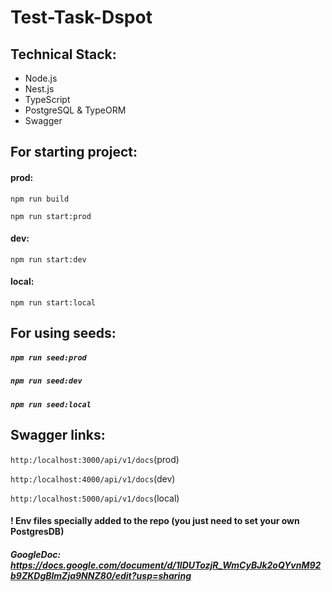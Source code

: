 # Test-Task-Dspot
## Technical Stack:
* Node.js
* Nest.js
* TypeScript
* PostgreSQL & TypeORM
* Swagger

## For starting project:
#### prod:
<code>npm run build</code>

<code>npm run start:prod</code>

#### dev:
<code>npm run start:dev</code>

#### local:
<code>npm run start:local</code>

## For using seeds:
##### <code>npm run seed:prod</code>
##### <code>npm run seed:dev</code>
##### <code>npm run seed:local</code>

## Swagger links:
<code>http:/localhost:3000/api/v1/docs</code>(prod)

<code>http:/localhost:4000/api/v1/docs</code>(dev)

<code>http:/localhost:5000/api/v1/docs</code>(local)

#### ! Env files specially added to the repo (you just need to set your own PostgresDB)


##### GoogleDoc: https://docs.google.com/document/d/1lDUTozjR_WmCyBJk2oQYvnM92b9ZKDgBlmZja9NNZ80/edit?usp=sharing